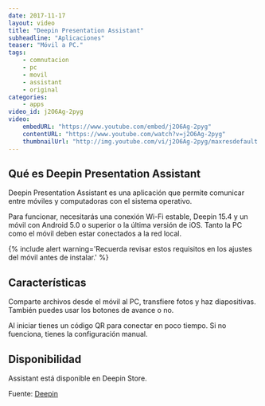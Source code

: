 ```yaml
---
date: 2017-11-17
layout: video
title: "Deepin Presentation Assistant"
subheadline: "Aplicaciones"
teaser: "Móvil a PC."
tags:
    - comnutacion
    - pc
    - movil
    - assistant
    - original
categories:
    - apps
video_id: j2O6Ag-2pyg
video:
    embedURL: "https://www.youtube.com/embed/j2O6Ag-2pyg"
    contentURL: "https://www.youtube.com/watch?v=j2O6Ag-2pyg"
    thumbnailUrl: "http://img.youtube.com/vi/j2O6Ag-2pyg/maxresdefault.jpg"
---
```

<!--more-->

## Qué es Deepin Presentation Assistant

Deepin Presentation Assistant es una aplicación que permite comunicar entre móviles y computadoras con el sistema operativo.

Para funcionar, necesitarás una conexión Wi-Fi estable, Deepin 15.4 y un móvil con Android 5.0 o superior o la última versión de iOS. Tanto la PC como el móvil deben estar conectados a la red local.

{% include alert warning='Recuerda revisar estos requisitos en los ajustes del móvil antes de instalar.' %}

## Características

Comparte archivos desde el móvil al PC, transfiere fotos y haz diapositivas. También puedes usar los botones de avance o no.

Al iniciar tienes un código QR para conectar en poco tiempo. Si no fuenciona, tienes la configuración manual.

## Disponibilidad

Assistant está disponible en Deepin Store.

Fuente: [Deepin](https://www.deepin.org/es/2017/09/01/deepin-presentation-assistant-v1-0-is-released-wireless-projection-without-wire-limitation/)
